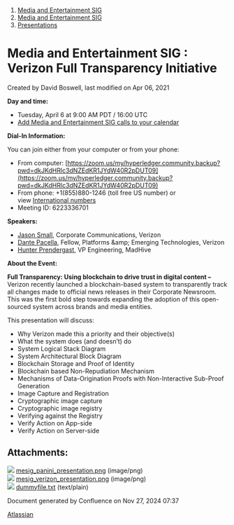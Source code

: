 1. [Media and Entertainment SIG](index.html)
2. [Media and Entertainment SIG](Media-and-Entertainment-SIG_21430277.html)
3. [Presentations](Presentations_21446202.html)

# Media and Entertainment SIG : Verizon Full Transparency Initiative

Created by David Boswell, last modified on Apr 06, 2021

**Day and time:**

- Tuesday, April 6 at 9:00 AM PDT / 16:00 UTC
- [Add Media and Entertainment SIG calls to your calendar](https://lists.hyperledger.org/g/media-entertainment-sig/ics/9762132/457217224/feed.ics)

**Dial-In Information:**

You can join either from your computer or from your phone:

- From computer: [https://zoom.us/my/hyperledger.community.backup?pwd=dkJKdHRlc3dNZEdKR1JYdW40R2pDUT09](https://zoom.us/my/hyperledger.community.backup?pwd=dkJKdHRlc3dNZEdKR1JYdW40R2pDUT09)
- From phone: +1(855)880-1246 (toll free US number) or view [International numbers](https://zoom.us/u/bAaJoyznp)
- Meeting ID: 6223336701
  

**Speakers:**

- [Jason Small](https://www.linkedin.com/in/profilejasonsmall/), Corporate Communications, Verizon
- [Dante Pacella](https://www.linkedin.com/in/dante-pacella/), Fellow, Platforms &amp;amp; Emerging Technologies, Verizon
- [Hunter Prendergast](https://www.linkedin.com/in/nelson-hunter-prendergast/), VP Engineering, MadHive

**About the Event:**

**Full Transparency: Using blockchain to drive trust in digital content –** Verizon recently launched a blockchain-based system to transparently track all changes made to official news releases in their Corporate Newsroom. This was the first bold step towards expanding the adoption of this open-sourced system across brands and media entities.

This presentation will discuss:

- Why Verizon made this a priority and their objective(s)
- What the system does (and doesn’t) do
- System Logical Stack Diagram
- System Architectural Block Diagram
- Blockchain Storage and Proof of Identity
- Blockchain based Non-Repudiation Mechanism
- Mechanisms of Data-Origination Proofs with Non-Interactive Sub-Proof Generation
- Image Capture and Registration
- Cryptographic image capture
- Cryptographic image registry
- Verifying against the Registry
- Verify Action on App-side
- Verify Action on Server-side

## Attachments:

![](images/icons/bullet_blue.gif) [mesig\_panini\_presentation.png](attachments/21446426/21457822.png) (image/png)  
![](images/icons/bullet_blue.gif) [mesig\_verizon\_presentation.png](attachments/21446426/21457823.png) (image/png)  
![](images/icons/bullet_blue.gif) [dummyfile.txt](attachments/21446426/21457821.txt) (text/plain)

Document generated by Confluence on Nov 27, 2024 07:37

[Atlassian](http://www.atlassian.com/)
